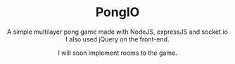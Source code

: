 # <h1 align="center">PongIO</h1>
  
<p align="center">A simple multilayer pong game made with NodeJS, expressJS and socket.io  
I also used jQuery on the front-end.</p>

<p align="center">I will soon implement rooms to the game.</p>
